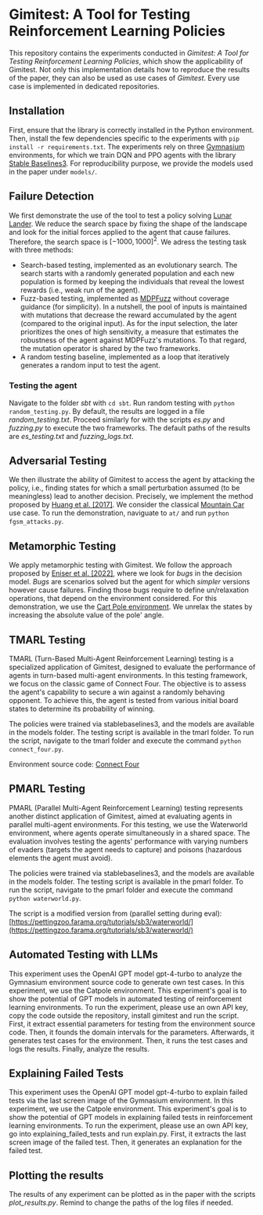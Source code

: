 # Gimitest: A Tool for Testing Reinforcement Learning Policies
This repository contains the experiments conducted in *Gimitest: A Tool for Testing Reinforcement Learning Policies*, which show the applicability of Gimitest.
Not only this implementation details how to reproduce the results of the paper, they can also be used as use cases of *Gimitest*.
Every use case is implemented in dedicated repositories.

## Installation

First, ensure that the library is correctly installed in the Python environment.
Then, install the few dependencies specific to the experiments with `pip install -r requirements.txt`.
The experiments rely on three [Gymnasium](https://gymnasium.farama.org/) environments, for which we train DQN and PPO agents with the library [Stable Baselines3](https://github.com/DLR-RM/stable-baselines3).
For reproducibility purpose, we provide the models used in the paper under `models/`.

## Failure Detection

We first demonstrate the use of the tool to test a policy solving [Lunar Lander](https://gymnasium.farama.org/environments/box2d/lunar_lander/).
We reduce the search space by fixing the shape of the landscape and look for the initial forces applied to the agent that cause failures.
Therefore, the search space is $[-1000, 1000]^2$.
We adress the testing task with three methods:
 - Search-based testing, implemented as an evolutionary search.
 The search starts with a randomly generated population and each new population is formed by keeping the individuals that reveal the lowest rewards (i.e., weak run of the agent).
 - Fuzz-based testing, implemented as [MDPFuzz](https://sites.google.com/view/mdpfuzz/abstract) without coverage guidance (for simplicity).
 In a nutshell, the pool of inputs is maintained with mutations that decrease the reward accumulated by the agent (compared to the original input).
 As for the input selection, the later prioritizes the ones of high sensitivity, a measure that estimates the robustness of the agent against MDPFuzz's mutations.
 To that regard, the mutation operator is shared by the two frameworks.
 - A random testing baseline, implemented as a loop that iteratively generates a random input to test the agent.

### Testing the agent

Navigate to the folder *sbt* with `cd sbt`.
Run random testing with `python random_testing.py`.
By default, the results are logged in a file *random_testing.txt*.
Proceed similarly for with the scripts *es.py* and *fuzzing.py* to execute the two frameworks.
The default paths of the results are *es_testing.txt* and *fuzzing_logs.txt*.

## Adversarial Testing

We then illustrate the ability of Gimitest to access the agent by attacking the policy, i.e., finding states for which a small perturbation assumed (to be meaningless) lead to another decision.
Precisely, we implement the method proposed by [Huang et al. \[2017\]](https://arxiv.org/abs/1702.02284).
We consider the classical [Mountain Car](https://gymnasium.farama.org/environments/classic_control/mountain_car/) use case.
To run the demonstration, naviguate to `at/` and run `python fgsm_attacks.py`.

## Metamorphic Testing

We apply metamorphic testing with Gimitest.
We follow the approach proposed by [Eniser et al. \[2022\]](https://dl.acm.org/doi/abs/10.1145/3533767.3534392), where we look for *bugs* in the decision model.
*Bugs* are scenarios solved but the agent for which *simpler* versions however cause failures.
Finding those bugs require to define un/relaxation operations, that depend on the environment considered.
For this demonstration, we use the [Cart Pole environment](https://gymnasium.farama.org/environments/classic_control/cart_pole/).
We unrelax the states by increasing the absolute value of the pole' angle.

## TMARL Testing
TMARL (Turn-Based Multi-Agent Reinforcement Learning) testing is a specialized application of Gimitest, designed to evaluate the performance of agents in turn-based multi-agent environments. In this testing framework, we focus on the classic game of Connect Four. The objective is to assess the agent's capability to secure a win against a randomly behaving opponent. To achieve this, the agent is tested from various initial board states to determine its probability of winning.

The policies were trained via stablebaselines3, and the models are available in the models folder. The testing script is available in the tmarl folder. To run the script, navigate to the tmarl folder and execute the command `python connect_four.py`.

Environment source code: [Connect Four](https://pettingzoo.farama.org/environments/classic/connect_four/)


## PMARL Testing
PMARL (Parallel Multi-Agent Reinforcement Learning) testing represents another distinct application of Gimitest, aimed at evaluating agents in parallel multi-agent environments. For this testing, we use the Waterworld environment, where agents operate simultaneously in a shared space. The evaluation involves testing the agents' performance with varying numbers of evaders (targets the agent needs to capture) and poisons (hazardous elements the agent must avoid). 

The policies were trained via stablebaselines3, and the models are available in the models folder. The testing script is available in the pmarl folder. To run the script, navigate to the pmarl folder and execute the command `python waterworld.py`.

The script is a modified version from (parallel setting during eval): [https://pettingzoo.farama.org/tutorials/sb3/waterworld/](https://pettingzoo.farama.org/tutorials/sb3/waterworld/)

## Automated Testing with LLMs
This experiment uses the OpenAI GPT model gpt-4-turbo to analyze the Gymnasium environment source code to generate own test cases.
In this experiment, we use the Catpole environment.
This experiment's goal is to show the potential of GPT models in automated testing of reinforcement learning environments.
To run the experiment, please use an own API key, copy the code outside the repository, install gimitest and run the script.
First, it extract essential parameters for testing from the environment source code.
Then, it founds the domain intervals for the parameters.
Afterwards, it generates test cases for the environment.
Then, it runs the test cases and logs the results.
Finally, analyze the results.

## Explaining Failed Tests
This experiment uses the OpenAI GPT model gpt-4-turbo to explain failed tests via the last screen image of the Gymnasium environment.
In this experiment, we use the Catpole environment.
This experiment's goal is to show the potential of GPT models in explaining failed tests in reinforcement learning environments.
To run the experiment, please use an own API key, go into explaining_failed_tests and run explain.py.
First, it extracts the last screen image of the failed test.
Then, it generates an explanation for the failed test.

## Plotting the results
The results of any experiment can be plotted as in the paper with the scripts *plot_results.py*.
Remind to change the paths of the log files if needed.



